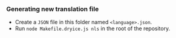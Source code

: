 ### Generating new translation file
- Create a `JSON` file in this folder named `<language>.json`.
- Run `node Makefile.dryice.js nls` in the root of the repository.